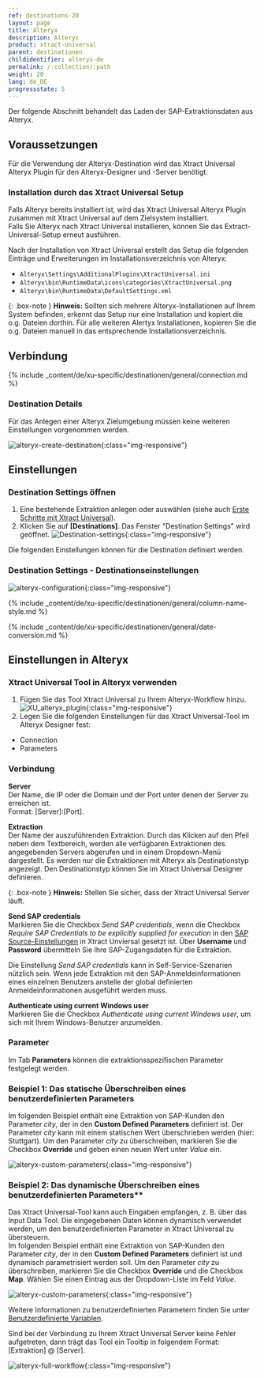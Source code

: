 ```yaml
---
ref: destinations-20
layout: page
title: Alteryx
description: Alteryx
product: xtract-universal
parent: destinationen
childidentifier: alteryx-de
permalink: /:collection/:path
weight: 20
lang: de_DE
progressstate: 5
---
```

Der folgende Abschnitt behandelt das Laden der SAP-Extraktionsdaten aus Alteryx.

## Voraussetzungen

Für die Verwendung der Alteryx-Destination wird das Xtract Universal Alteryx Plugin für den Alteryx-Designer und -Server benötigt. 

### Installation durch das Xtract Universal Setup

Falls Alteryx bereits installiert ist, wird das Xtract Universal Alteryx Plugin zusammen mit Xtract Universal auf dem Zielsystem installiert. <br>
Falls Sie Alteryx nach Xtract Universal installieren, können Sie das Extract-Universal-Setup erneut ausführen.

Nach der Installation von Xtract Universal erstellt das Setup die folgenden Einträge und Erweiterungen im Installationsverzeichnis von Alteryx:
- `Alteryx\Settings\AdditionalPlugins\XtractUniversal.ini`
- `Alteryx\bin\RuntimeData\icons\categories\XtractUniversal.png`
- `Alteryx\bin\RuntimeData\DefaultSettings.xml`

{: .box-note }
**Hinweis:** Sollten sich mehrere Alteryx-Installationen auf Ihrem System befinden, erkennt das Setup nur eine Installation und kopiert die o.g. Dateien dorthin.
Für alle weiteren Alertyx Installationen, kopieren Sie die o.g. Dateien manuell in das entsprechende Installationsverzeichnis.

<!---
{: .box-note }
**Hinweis:** Sollten sich mehrere Alteryx-Installationen auf Ihrem System befinden, erkennt das Setup nur eine Installation und kopiert die o.g. Dateien dorthin.
Für alle weiteren Alertyx Installationen, müssen Sie eine manuelle Installtion des Plugins durchführen.

### Manuelle Installation (für ein separates Alteryx-System

1. Kopieren Sie den Alteryx-Ordner `C:\Program Files\XtractUniversal\alteryx` aus ihrer lokalen Xtract Universal Installation in einen beliebigen Ordner auf dem Server, auf dem Sie das Plugin installieren möchten. 
2. Führen Sie die `C:\Program Files\XtractUniversal\alteryx\AlteryxPluginSetup.exe` über die Windows Eingabeaufforderung aus. 

Die folgenden Befehle werden in Kombination mit einem Parameter, der auf das Installationsverzeichnis von Alteryx verweist unterstützt. 
- */i* (für "install") z.B. `C:\Program Files\XtractUniversal\alteryx>AlteryxPluginSetup /i "C:\Users\mywindowsuser\AppData\Local\Alteryx"`
- */u* (für "uninstall")

{: .box-note }
**Hinweis:** Sollte es Probleme bei der Installation des Plugins geben, schicken Sie die setup.log Datei aus `C:\Program Files\XtractUniversal\alteryx\setup.log` an den [Theobald Support](https://support.theobald-software.com).
-->


## Verbindung

{% include _content/de/xu-specific/destinationen/general/connection.md %}	 

### Destination Details

Für das Anlegen einer Alteryx Zielumgebung müssen keine weiteren Einstellungen vorgenommen werden.

![alteryx-create-destination](/img/content/alteryx-create-destination.PNG){:class="img-responsive"}


## Einstellungen

### Destination Settings öffnen

1. Eine bestehende Extraktion anlegen oder auswählen (siehe auch [Erste Schritte mit Xtract Universal](../erste-schritte/eine-neue-extraktion-anlegen)).
2. Klicken Sie auf **[Destinations]**. Das Fenster "Destination Settings" wird geöffnet.
![Destination-settings](/img/content/xu/xu_designer_destination.png){:class="img-responsive"}

Die folgenden Einstellungen können für die Destination definiert werden. 
  
### Destination Settings - Destinationseinstellungen
![alteryx-configuration](/img/content/alteryx-configuration.PNG){:class="img-responsive"}

{% include _content/de/xu-specific/destinationen/general/column-name-style.md %}

{% include _content/de/xu-specific/destinationen/general/date-conversion.md %}


## Einstellungen in Alteryx


### Xtract Universal Tool in Alteryx verwenden
1. Fügen Sie das Tool Xtract Universal zu Ihrem Alteryx-Workflow hinzu.
![XU_alteryx_plugin](/img/content/XU_alteryx_plugin.png){:class="img-responsive"}
2. Legen Sie die folgenden Einstellungen für das Xtract Universal-Tool im Alteryx Designer fest:
- Connection
- Parameters

### Verbindung

**Server**<br>
Der Name, die IP oder die Domain und der Port unter denen der Server zu erreichen ist.<br>
Format: [Server]:[Port].

**Extraction**<br>
Der Name der auszuführenden Extraktion. Durch das Klicken auf den Pfeil neben dem Textbereich, werden alle verfügbaren Extraktionen des angegebenden Servers abgerufen und in einem Dropdown-Menü dargestellt. 
Es werden nur die Extraktionen mit Alteryx als Destinationstyp angezeigt. Den Destinationstyp können Sie im Xtract Universal Designer definieren.

{: .box-note }
**Hinweis:** Stellen Sie sicher, dass der Xtract Universal Server läuft.

**Send SAP credentials** <br>
Markieren Sie die Checkbox *Send SAP credentials*, wenn die Checkbox *Require SAP Credentials to be explicitly supplied for execution* in den [SAP Source-Einstellungen](../einfuehrung/sap-verbindungen-anlegen) in Xtract Unviersal gesetzt ist.
Über **Username** und **Password** übermitteln Sie Ihre SAP-Zugangsdaten für die Extraktion.

Die Einstellung *Send SAP credentials* kann in Self-Service-Szenarien nützlich sein. Wenn jede Extraktion mit den SAP-Anmeldeinformationen eines einzelnen Benutzers anstelle der global definierten Anmeldeinformationen ausgeführt werden muss.

**Authenticate using current Windows user** <br>
Markieren Sie die Checkbox *Authenticate using current Windows user*, um sich mit Ihrem Windows-Benutzer anzumelden.

### Parameter 

Im Tab **Parameters** können die extraktionsspezifischen Parameter festgelegt werden. 

### Beispiel 1: Das statische Überschreiben eines benutzerdefinierten Parameters
Im folgenden Beispiel enthält eine Extraktion von SAP-Kunden den Parameter *city*, der in den **Custom Defined Parameters** definiert ist. 
Der Parameter *city* kann mit einem statischen Wert überschrieben werden (hier: Stuttgart).
Um den Parameter *city* zu überschreiben, markieren Sie die Checkbox **Override** und geben einen neuen Wert unter *Value* ein.

![alteryx-custom-parameters](/img/content/alteryx-custom-parameters.PNG){:class="img-responsive"}

### Beispiel 2: Das dynamische Überschreiben eines benutzerdefinierten Parameters**<br>
Das Xtract Universal-Tool kann auch Eingaben empfangen, z. B. über das Input Data Tool.
Die eingegebenen Daten können dynamisch verwendet werden, um den benutzerdefinierten Parameter in Xtract Universal zu übersteuern.<br> 
Im folgenden Beispiel enthält eine Extraktion von SAP-Kunden den Parameter *city*, der in den **Custom Defined Parameters** definiert ist und dynamisch parametrisiert werden soll. 
Um den Parameter *city* zu überschreiben, markieren Sie die Checkbox **Override** und die Checkbox **Map**. Wählen Sie einen Eintrag aus der Dropdown-Liste im Feld *Value*.

![alteryx-custom-parameters](/img/content/alteryx-custom-parameters-override.PNG){:class="img-responsive"}

Weitere Informationen zu benutzerdefinierten Parametern finden Sie unter [Benutzerdefinierte Variablen](../fortgeschrittene-techniken/benutzerdefinierte-variablen).

Sind bei der Verbindung zu Ihrem Xtract Universal Server keine Fehler aufgetreten, dann trägt das Tool ein Tooltip in folgendem Format: [Extraktion] @ [Server].

![alteryx-full-workflow](/img/content/alteryx-full-workflow.PNG){:class="img-responsive"}

